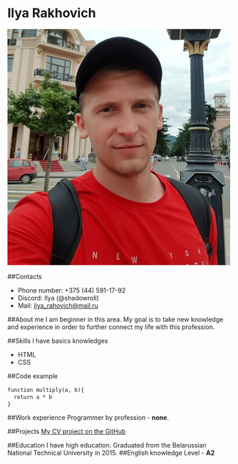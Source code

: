 # Ilya Rakhovich

![photo](img/photo.jpg)

##Contacts
- Phone number: +375 (44) 591-17-92
- Discord: Ilya (@shadowroll)
- Mail: ilya_rahovich@mail.ru

##About me
    I am beginner in this area. My goal is to take new knowledge and experience in order to further connect my life with this profession.
    
##Skills
I have basics knowledges 
- HTML
- CSS

##Code example
```
function multiply(a, b){
  return a * b
}
```

##Work experience
Programmer by profession - **none**.

##Projects
[My CV project on the GitHub](https://github.com/ShadowRoll/rsschool-cv/blob/gh-pages/CV.md)

##Education
I have high education. Graduated from the Belarussian National Technical University in 2015.
##English knowledge
Level - **A2**
